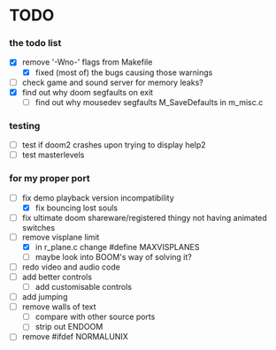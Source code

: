 # TODO
### the todo list
- [x] remove '-Wno-' flags from Makefile
    - [x] fixed (most of) the bugs causing those warnings
- [ ] check game and sound server for memory leaks?
- [x] find out why doom segfaults on exit
    - [ ] find out why mousedev segfaults M_SaveDefaults in m_misc.c

### testing
- [ ] test if doom2 crashes upon trying to display help2
- [ ] test masterlevels

### for my proper port
- [ ] fix demo playback version incompatibility
    - [x] fix bouncing lost souls
- [ ] fix ultimate doom shareware/registered thingy not having animated switches
- [ ] remove visplane limit
    - [x] in r_plane.c change #define MAXVISPLANES 
    - [ ] maybe look into BOOM's way of solving it?
- [ ] redo video and audio code
- [ ] add better controls
    - [ ] add customisable controls
- [ ] add jumping
- [ ] remove walls of text
    - [ ] compare with other source ports
    - [ ] strip out ENDOOM
- [ ] remove #ifdef NORMALUNIX
